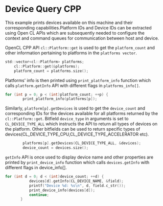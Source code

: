 Device Query CPP
================
This example prints devices available on this machine and their corresponding capabilities.Platform IDs and Device IDs can be extracted using Open CL APIs which are subsequently needed to configure the context and command queues for communication between host and device.

OpenCL CPP API `cl::Platform::get` is used to get the `platform_count` and other information pertaining to platforms in the `platforms vector`.
```C
std::vector<cl::Platform> platforms;
    cl::Platform::get(&platforms);
    platform_count = platforms.size();
```
Platforms' info is then printed using `print_platform_info` function which calls `platform.getInfo` API with different flags in `platforms_info[]`.
```c
for (int p = 0; p < (int)platform_count; ++p) {
        print_platform_info(platforms[p]);
```        

Similarly, `platform[p].getDevices` is used to get the `device_count` and corresponding IDs for the devices available for all platforms returned by the `cl::Platform::get`. Bitfield `device_type` in arguments is set to `CL_DEVICE_TYPE_ALL` which instructs the API to return all types of devices on the platform. Other bitfields can be used to return specific types of devices(CL_DEVICE_TYPE_CPU,CL_DEVICE_TYPE_ACCELERATOR etc).
```c
        platforms[p].getDevices(CL_DEVICE_TYPE_ALL, &devices);
        device_count = devices.size();
  ```                              


`getInfo` API is once used to display device name and other properties are printed by `print_device_info` function which calls `devices.getInfo` with different flags in device_info[].

```c++
for (int d = 0; d < (int)device_count; ++d) {
           devices[d].getInfo(CL_DEVICE_NAME, &field);
           printf("Device %d: %s\n", d, field.c_str());
           print_device_info(devices[d]);
           continue;
       }

```
